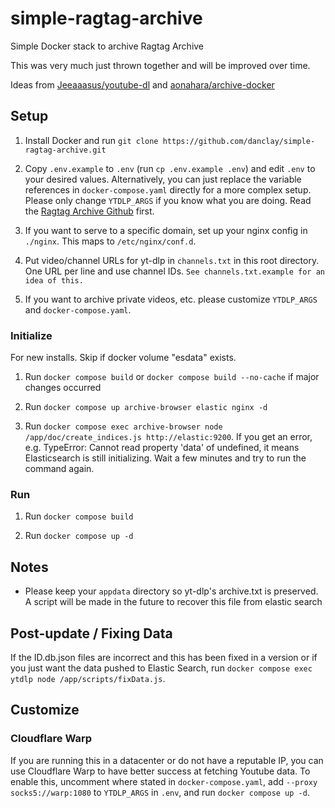 # simple-ragtag-archive
 Simple Docker stack to archive Ragtag Archive

This was very much just thrown together and will be improved over time. 

Ideas from [Jeeaaasus/youtube-dl](https://github.com/Jeeaaasus/youtube-dl) and [aonahara/archive-docker](https://gitlab.com/aonahara/archive-docker)

## Setup

1. Install Docker and run `git clone https://github.com/danclay/simple-ragtag-archive.git`

2. Copy `.env.example` to `.env` (run `cp .env.example .env`) and edit `.env` to your desired values. Alternatively, you can just replace the variable references in `docker-compose.yaml` directly for a more complex setup. Please only change `YTDLP_ARGS` if you know what you are doing. Read the [Ragtag Archive Github](https://github.com/ragtag-archive/archive-browser) first.

3. If you want to serve to a specific domain, set up your nginx config in `./nginx`. This maps to `/etc/nginx/conf.d`.

4. Put video/channel URLs for yt-dlp in `channels.txt` in this root directory. One URL per line and use channel IDs. `See channels.txt.example for an idea of this.`

5. If you want to archive private videos, etc. please customize `YTDLP_ARGS` and `docker-compose.yaml`.

### Initialize 

 For new installs. Skip if docker volume "esdata" exists.

1. Run `docker compose build` or `docker compose build --no-cache` if major changes occurred

2. Run `docker compose up archive-browser elastic nginx -d`

3. Run `docker compose exec archive-browser node /app/doc/create_indices.js http://elastic:9200`. If you get an error, e.g. TypeError: Cannot read property 'data' of undefined, it means Elasticsearch is still initializing. Wait a few minutes and try to run the command again.

### Run

1. Run `docker compose build`

2. Run `docker compose up -d`

## Notes

- Please keep your `appdata` directory so yt-dlp's archive.txt is preserved. A script will be made in the future to recover this file from elastic search

## Post-update / Fixing Data

If the ID.db.json files are incorrect and this has been fixed in a version or if you just want the data pushed to Elastic Search, run `docker compose exec ytdlp node /app/scripts/fixData.js`. 

## Customize

### Cloudflare Warp

If you are running this in a datacenter or do not have a reputable IP, you can use Cloudflare Warp to have better success at fetching Youtube data. To enable this, uncomment where stated in `docker-compose.yaml`, add `--proxy socks5://warp:1080` to `YTDLP_ARGS` in `.env`, and run `docker compose up -d`.